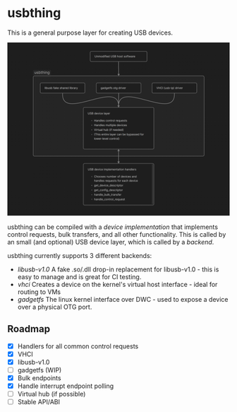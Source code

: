 # usbthing

This is a general purpose layer for creating USB devices.

![canvas](canvas.png)

usbthing can be compiled with a *device implementation* that implements control requests, bulk transfers, and all other functionality.
This is called by an small (and optional) USB device layer, which is called by a *backend*. 

usbthing currently supports 3 different backends:
- *libusb-v1.0*
  A fake .so/.dll drop-in replacement for libusb-v1.0 - this is easy to manage and is great for CI testing.
- *vhci*
  Creates a device on the kernel's virtual host interface - ideal for routing to VMs
- *gadgetfs*
  The linux kernel interface over DWC - used to expose a device over a physical OTG port.

## Roadmap
- [x] Handlers for all common control requests
- [x] VHCI
- [x] libusb-v1.0
- [ ] gadgetfs (WIP)
- [x] Bulk endpoints
- [x] Handle interrupt endpoint polling
- [ ] Virtual hub (if possible)
- [ ] Stable API/ABI
